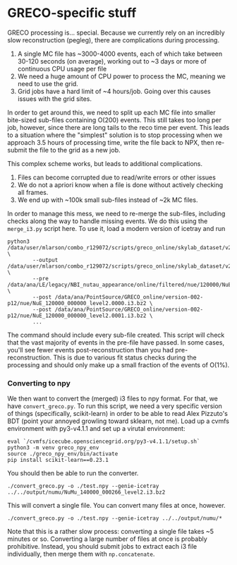# GRECO-specific stuff
GRECO processing is... special. Because we currently rely on an incredibly slow reconstruction (pegleg), there are complications during processing.

1. A single MC file has ~3000-4000 events, each of which take between 30-120 seconds (on average), working out to ~3 days or more of continuous CPU usage per file
2. We need a huge amount of CPU power to process the MC, meaning we need to use the grid.
3. Grid jobs have a hard limit of ~4 hours/job. Going over this causes issues with the grid sites.

In order to get around this, we need to split up each MC file into smaller bite-sized sub-files containing O(200) events. This still takes too long per job, however, since there are long tails to the reco time per event. This leads to a situation where the "simplest" solution is to stop processing when we approach 3.5 hours of processing time, write the file back to NPX, then re-submit the file to the grid as a new job. 

This complex scheme works, but leads to additional complications.
1. Files can become corrupted due to read/write errors or other issues
2. We do not a apriori know when a file is done without actively checking all frames.
3. We end up with ~100k small sub-files instead of ~2k MC files.

In order to manage this mess, we need to re-merge the sub-files, including checks along the way to handle missing events. We do this using the `merge_i3.py` script here. To use it, load a modern version of icetray and run 

```
python3 /data/user/mlarson/combo_r129072/scripts/greco_online/skylab_dataset/v2.5/simplified/merge_i3.py \
        --output /data/user/mlarson/combo_r129072/scripts/greco_online/skylab_dataset/v2.5/simplified/output/nue/NuE_120000_000000_level2.i3.bz2 \
        --pre /data/ana/LE/legacy/NBI_nutau_appearance/online/filtered/nue/120000/NuE_120000_000000_level2.i3.bz2 \
        --post /data/ana/PointSource/GRECO_online/version-002-p12/nue/NuE_120000_000000_level2.0000.i3.bz2 \
        --post /data/ana/PointSource/GRECO_online/version-002-p12/nue/NuE_120000_000000_level2.0001.i3.bz2 \
        ...
``` 

The command should include every sub-file created. This script will check that the vast majority of events in the pre-file have passed. In some cases, you'll see fewer events post-reconstruction than you had pre-reconstruction. This is due to various fit status checks during the processing and should only make up a small fraction of the events of O(1%).


### Converting to npy

We then want to convert the (merged) i3 files to npy format. For that, we have `convert_greco.py`. To run this script, we need a very specific version of things (specifically, scikit-learn) in order to be able to read Alex Pizzuto's BDT (point your annoyed growling toward sklearn, not me). Load up a cvmfs environment with py3-v4.1.1 and set up a virutal environment:

```
eval `/cvmfs/icecube.opensciencegrid.org/py3-v4.1.1/setup.sh`
python3 -m venv greco_npy_env
source ./greco_npy_env/bin/activate
pip install scikit-learn==0.23.1
```

You should then be able to run the converter.
```
./convert_greco.py -o ./test.npy --genie-icetray ../../output/numu/NuMu_140000_000266_level2.i3.bz2 
```

This will convert a single file. You can convert many files at once, however.
```
./convert_greco.py -o ./test.npy --genie-icetray ../../output/numu/*
```

Note that this is a rather slow process: converting a single file takes ~5 minutes or so. Converting a large number of files at once is probably prohibitive. Instead, you should submit jobs to extract each i3 file individually, then merge them with `np.concatenate`.